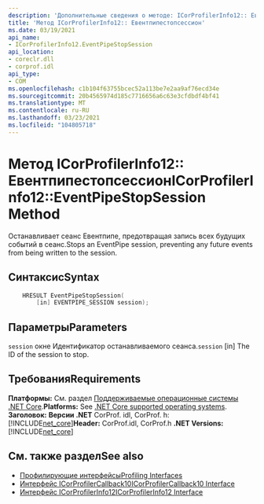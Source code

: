 ```yaml
---
description: 'Дополнительные сведения о методе: ICorProfilerInfo12:: Евентпипестопсессион'
title: 'Метод ICorProfilerInfo12:: Евентпипестопсессион'
ms.date: 03/19/2021
api_name:
- ICorProfilerInfo12.EventPipeStopSession
api_location:
- coreclr.dll
- corprof.idl
api_type:
- COM
ms.openlocfilehash: c1b104f63755bcec52a113be7e2aa9af76ecd34e
ms.sourcegitcommit: 20b4565974d185c7716656a6c63e3cfdbdf4bf41
ms.translationtype: MT
ms.contentlocale: ru-RU
ms.lasthandoff: 03/23/2021
ms.locfileid: "104805718"
---
```

# <a name="icorprofilerinfo12eventpipestopsession-method"></a><span data-ttu-id="dccce-103">Метод ICorProfilerInfo12:: Евентпипестопсессион</span><span class="sxs-lookup"><span data-stu-id="dccce-103">ICorProfilerInfo12::EventPipeStopSession Method</span></span>

<span data-ttu-id="dccce-104">Останавливает сеанс Евентпипе, предотвращая запись всех будущих событий в сеанс.</span><span class="sxs-lookup"><span data-stu-id="dccce-104">Stops an EventPipe session, preventing any future events from being written to the session.</span></span>
  
## <a name="syntax"></a><span data-ttu-id="dccce-105">Синтаксис</span><span class="sxs-lookup"><span data-stu-id="dccce-105">Syntax</span></span>  
  
```cpp  
    HRESULT EventPipeStopSession(
        [in] EVENTPIPE_SESSION session);
```  
  
## <a name="parameters"></a><span data-ttu-id="dccce-106">Параметры</span><span class="sxs-lookup"><span data-stu-id="dccce-106">Parameters</span></span>

<span data-ttu-id="dccce-107">`session` окне Идентификатор останавливаемого сеанса.</span><span class="sxs-lookup"><span data-stu-id="dccce-107">`session` [in] The ID of the session to stop.</span></span>

## <a name="requirements"></a><span data-ttu-id="dccce-108">Требования</span><span class="sxs-lookup"><span data-stu-id="dccce-108">Requirements</span></span>  

<span data-ttu-id="dccce-109">**Платформы:** См. раздел [Поддерживаемые операционные системы .NET Core](../../../core/install/windows.md?pivots=os-windows).</span><span class="sxs-lookup"><span data-stu-id="dccce-109">**Platforms:** See [.NET Core supported operating systems](../../../core/install/windows.md?pivots=os-windows).</span></span>
<span data-ttu-id="dccce-110">**Заголовок:** **Версии .NET** CorProf. idl, CorProf. h: [!INCLUDE[net_core](../../../../includes/net-core-50-md.md)]</span><span class="sxs-lookup"><span data-stu-id="dccce-110">**Header:** CorProf.idl, CorProf.h **.NET Versions:** [!INCLUDE[net_core](../../../../includes/net-core-50-md.md)]</span></span>
  
## <a name="see-also"></a><span data-ttu-id="dccce-111">См. также раздел</span><span class="sxs-lookup"><span data-stu-id="dccce-111">See also</span></span>

- [<span data-ttu-id="dccce-112">Профилирующие интерфейсы</span><span class="sxs-lookup"><span data-stu-id="dccce-112">Profiling Interfaces</span></span>](profiling-interfaces.md)
- [<span data-ttu-id="dccce-113">Интерфейс ICorProfilerCallback10</span><span class="sxs-lookup"><span data-stu-id="dccce-113">ICorProfilerCallback10 Interface</span></span>](icorprofilercallback10-interface.md)
- [<span data-ttu-id="dccce-114">Интерфейс ICorProfilerInfo12</span><span class="sxs-lookup"><span data-stu-id="dccce-114">ICorProfilerInfo12 Interface</span></span>](icorprofilerinfo12-interface.md)
